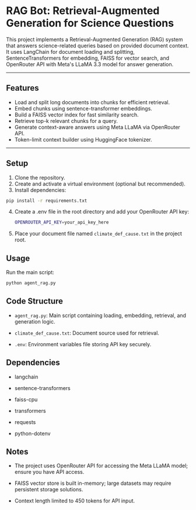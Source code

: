 # RAG Bot: Retrieval-Augmented Generation for Science Questions

This project implements a Retrieval-Augmented Generation (RAG) system that answers science-related queries based on provided document context. It uses LangChain for document loading and splitting, SentenceTransformers for embedding, FAISS for vector search, and OpenRouter API with Meta's LLaMA 3.3 model for answer generation.

---

## Features

- Load and split long documents into chunks for efficient retrieval.
- Embed chunks using sentence-transformer embeddings.
- Build a FAISS vector index for fast similarity search.
- Retrieve top-k relevant chunks for a query.
- Generate context-aware answers using Meta LLaMA via OpenRouter API.
- Token-limit context builder using HuggingFace tokenizer.

---

## Setup

1. Clone the repository.
2. Create and activate a virtual environment (optional but recommended).
3. Install dependencies:

```bash
pip install -r requirements.txt
```

4. Create a .env file in the root directory and add your OpenRouter API key:
   ```bash
   OPENROUTER_API_KEY=your_api_key_here
   ```

5. Place your document file named `climate_def_cause.txt` in the project root.


## Usage

Run the main script:

```bash
python agent_rag.py
```

## Code Structure

- `agent_rag.py`: Main script containing loading, embedding, retrieval, and generation logic.

- `climate_def_cause.txt`: Document source used for retrieval.

- `.env`: Environment variables file storing API key securely.

## Dependencies

- langchain

- sentence-transformers

- faiss-cpu

- transformers

- requests

- python-dotenv

## Notes

- The project uses OpenRouter API for accessing the Meta LLaMA model; ensure you have API access.

- FAISS vector store is built in-memory; large datasets may require persistent storage solutions.

- Context length limited to 450 tokens for API input.
